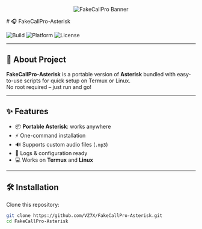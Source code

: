 <p align="center">
  <img src="https://raw.githubusercontent.com/VZ7X/FakeCallPro-Asterisk/main/banner.gif" alt="FakeCallPro Banner" />
</p>
# 🎧 FakeCallPro-Asterisk

![Build](https://img.shields.io/badge/Build-Passing-brightgreen?style=for-the-badge)
![Platform](https://img.shields.io/badge/Platform-Termux%20%7C%20Linux-blue?style=for-the-badge)
![License](https://img.shields.io/badge/License-Open%20Source-orange?style=for-the-badge)

---

## 🚀 About Project

**FakeCallPro-Asterisk** is a portable version of **Asterisk** bundled with easy-to-use scripts for quick setup on Termux or Linux.  
No root required – just run and go!  

---

## ✨ Features

- 📦 **Portable Asterisk**: works anywhere  
- ⚡ One-command installation  
- 🔊 Supports custom audio files (`.mp3`)  
- 📜 Logs & configuration ready  
- 💻 Works on **Termux** and **Linux**

---

## 🛠 Installation

Clone this repository:

```bash
git clone https://github.com/VZ7X/FakeCallPro-Asterisk.git
cd FakeCallPro-Asterisk

